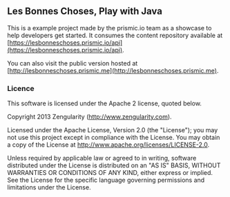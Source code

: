 ## Les Bonnes Choses, Play with Java

This is a example project made by the prismic.io team as a showcase to help developers get started. It consumes the content repository available at [https://lesbonneschoses.prismic.io/api](https://lesbonneschoses.prismic.io/api).

You can also visit the public version hosted at [http://lesbonneschoses.prismic.me](http://lesbonneschoses.prismic.me).

### Licence

This software is licensed under the Apache 2 license, quoted below.

Copyright 2013 Zengularity (http://www.zengularity.com).

Licensed under the Apache License, Version 2.0 (the "License"); you may not use this project except in compliance with the License. You may obtain a copy of the License at http://www.apache.org/licenses/LICENSE-2.0.

Unless required by applicable law or agreed to in writing, software distributed under the License is distributed on an "AS IS" BASIS, WITHOUT WARRANTIES OR CONDITIONS OF ANY KIND, either express or implied. See the License for the specific language governing permissions and limitations under the License.
